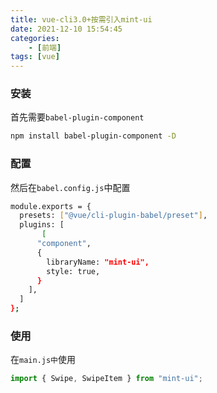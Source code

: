```yaml
---
title: vue-cli3.0+按需引入mint-ui
date: 2021-12-10 15:54:45
categories: 
    - [前端]
tags: [vue]
---
```

### 安装
首先需要`babel-plugin-component`
``` bash
npm install babel-plugin-component -D 
```
### 配置
然后在`babel.config.js`中配置
``` bash
module.exports = {
  presets: ["@vue/cli-plugin-babel/preset"],
  plugins: [
       [
      "component",
      {
        libraryName: "mint-ui",
        style: true,
      }
    ],
  ]
};
```
### 使用
在`main.js中`使用
``` js
import { Swipe, SwipeItem } from "mint-ui";
```


